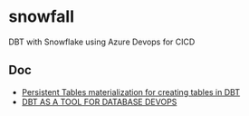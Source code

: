 # snowfall
DBT with Snowflake using Azure Devops for CICD



## Doc

- [Persistent Tables materialization for creating tables in DBT](./Persistent_Tables_Materialization.md)
- [DBT AS A TOOL FOR DATABASE DEVOPS](./DBT_DB_DEVOPS.md)
